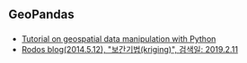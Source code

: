 ## GeoPandas

###
- [Tutorial on geospatial data manipulation with Python](https://github.com/jorisvandenbossche/geopandas-tutorial)
- [Rodos blog(2014.5.12), "보간기법(kriging)", 검색일: 2019.2.11](https://m.blog.naver.com/PostView.nhn?blogId=pig9456&logNo=209755653&proxyReferer=https%3A%2F%2Fwww.google.co.kr%2F)
